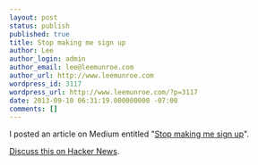 ```yaml
---
layout: post
status: publish
published: true
title: Stop making me sign up
author: Lee
author_login: admin
author_email: lee@leemunroe.com
author_url: http://www.leemunroe.com
wordpress_id: 3117
wordpress_url: http://www.leemunroe.com/?p=3117
date: 2013-09-10 06:31:19.000000000 -07:00
comments: []
---
```

I posted an article on Medium entitled "<a href="https://medium.com/design-startups/3c390ea15d1">Stop making me sign up</a>".

<a href="https://news.ycombinator.com/item?id=6361264">Discuss this on Hacker News</a>.
